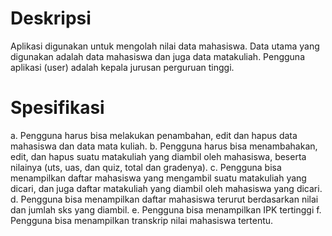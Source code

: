 

# Deskripsi 
Aplikasi digunakan untuk mengolah nilai data mahasiswa. Data utama yang digunakan adalah data mahasiswa dan juga data matakuliah. Pengguna aplikasi (user) adalah kepala jurusan perguruan tinggi.

# Spesifikasi
a. Pengguna harus bisa melakukan penambahan, edit dan hapus data mahasiswa dan data mata kuliah.
b. Pengguna harus bisa menambahakan, edit, dan hapus suatu matakuliah yang diambil oleh mahasiswa, beserta nilainya (uts, uas, dan quiz, total dan gradenya).
c. Pengguna bisa menampilkan daftar mahasiswa yang mengambil suatu matakuliah yang dicari, dan juga daftar matakuliah yang diambil oleh mahasiswa yang dicari.
d. Pengguna bisa menampilkan daftar mahasiswa terurut berdasarkan nilai dan jumlah sks yang diambil.
e. Pengguna bisa menampilkan IPK tertinggi
f. Pengguna bisa menampilkan transkrip nilai mahasiswa tertentu.
